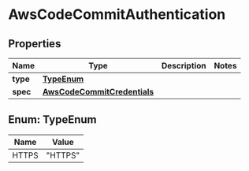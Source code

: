 # AwsCodeCommitAuthentication

## Properties
Name | Type | Description | Notes
------------ | ------------- | ------------- | -------------
**type** | [**TypeEnum**](#TypeEnum) |  | 
**spec** | [**AwsCodeCommitCredentials**](AwsCodeCommitCredentials.md) |  | 

<a name="TypeEnum"></a>
## Enum: TypeEnum
Name | Value
---- | -----
HTTPS | &quot;HTTPS&quot;
